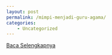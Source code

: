 ```yaml
---
layout: post
permalink: /mimpi-menjadi-guru-agama/
categories:
    - Uncategorized
---
```


[Baca Selengkapnya](/01)